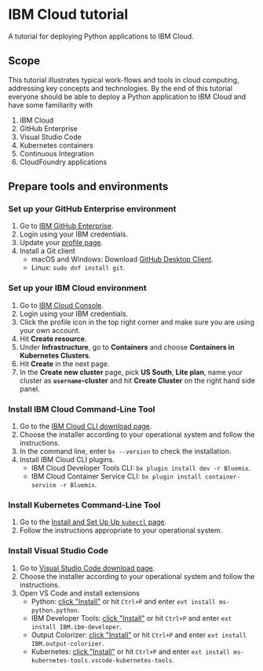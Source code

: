 # IBM Cloud tutorial

A tutorial for deploying Python applications to IBM Cloud.

## Scope

This tutorial illustrates typical work-flows and tools in cloud computing, addressing key concepts
and technologies.
By the end of this tutorial everyone should be able to deploy a Python application to IBM Cloud
and have some familiarity with

1. IBM Cloud
1. GitHub Enterprise
1. Visual Studio Code
1. Kubernetes containers
1. Continuous Integration
1. CloudFoundry applications

## Prepare tools and environments

### Set up your GitHub Enterprise environment

1. Go to [IBM GitHub Enterprise](http://github.ibm.com/).
1. Login using your IBM credentials.
1. Update your [profile page](https://github.ibm.com/settings/profile).
1. Install a Git client
    * macOS and Windows: Download [GitHub Desktop Client](https://desktop.github.com).
    * Linux: `sudo dnf install git`.

### Set up your IBM Cloud environment

1. Go to [IBM Cloud Console](https://console.bluemix.net/dashboard/apps).
1. Login using your IBM credentials.
1. Click the profile icon in the top right corner and make sure you are using your own account.
1. Hit **Create resource**.
1. Under **Infrastructure**, go to **Containers** and choose **Containers in Kubernetes Clusters**.
1. Hit **Create** in the next page.
1. In the **Create new cluster** page, pick **US South**, **Lite plan**, name your cluster as
    **`username`-cluster** and hit **Create Cluster** on the right hand side panel.

### Install IBM Cloud Command-Line Tool

1. Go to the [IBM Cloud CLI download page](https://console.bluemix.net/docs/cli/reference/bluemix_cli/get_started.html).
1. Choose the installer according to your operational system and follow the instructions.
1. In the command line, enter `bx --version` to check the installation.
1. Install IBM Cloud CLI plugins.
    * IBM Cloud Developer Tools CLI: `bx plugin install dev -r Bluemix`.
    * IBM Cloud Container Service CLI: `bx plugin install container-service -r Bluemix`.

### Install Kubernetes Command-Line Tool

1. Go to the [Install and Set Up Up `kubectl` page](https://kubernetes.io/docs/tasks/tools/install-kubectl/#install-kubectl-binary-via-curl).
1. Follow the instructions appropriate to your operational system.

### Install Visual Studio Code

1. Go to [Visual Studio Code download page](https://code.visualstudio.com/Download).
1. Choose the installer according to your operational system and follow the instructions.
1. Open VS Code and install extensions
    * Python: [click "Install"](https://marketplace.visualstudio.com/items?itemName=ms-python.python) or hit `Ctrl+P` and enter `ext install ms-python.python`.
    * IBM Developer Tools: [click "Install"](https://marketplace.visualstudio.com/items?itemName=IBM.ibm-developer) or hit `Ctrl+P` and enter `ext install IBM.ibm-developer`.
    * Output Colorizer: [click "Install"](https://marketplace.visualstudio.com/items?itemName=IBM.output-colorizer) or hit `Ctrl+P` and enter `ext install IBM.output-colorizer`.
    * Kubernetes: [click "Install"](https://marketplace.visualstudio.com/items?itemName=ms-kubernetes-tools.vscode-kubernetes-tools) or hit `Ctrl+P` and enter `ext install ms-kubernetes-tools.vscode-kubernetes-tools`.